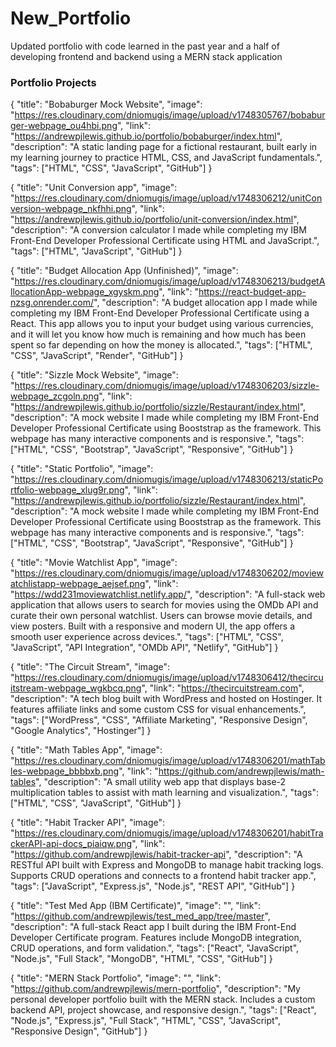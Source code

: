 # New_Portfolio
Updated portfolio with code learned in the past year and a half of developing frontend and backend using a MERN stack application

### Portfolio Projects

{
  "title": "Bobaburger Mock Website",
  "image": "https://res.cloudinary.com/dniomugis/image/upload/v1748305767/bobaburger-webpage_ou4hbi.png",
  "link": "https://andrewpjlewis.github.io/portfolio/bobaburger/index.html",
  "description": "A static landing page for a fictional restaurant, built early in my learning journey to practice HTML, CSS, and JavaScript fundamentals.",
  "tags": ["HTML", "CSS", "JavaScript", "GitHub"]
}

{
  "title": "Unit Conversion app",
  "image": "https://res.cloudinary.com/dniomugis/image/upload/v1748306212/unitConversion-webpage_nkfhhi.png",
  "link": "https://andrewpjlewis.github.io/portfolio/unit-conversion/index.html",
  "description": "A conversion calculator I made while completing my IBM Front-End Developer Professional Certificate using HTML and JavaScript.",
  "tags": ["HTML", "JavaScript", "GitHub"]
}

{
  "title": "Budget Allocation App (Unfinished)",
  "image": "https://res.cloudinary.com/dniomugis/image/upload/v1748306213/budgetAllocationApp-webpage_xgyskm.png",
  "link": "https://react-budget-app-nzsg.onrender.com/",
  "description": "A budget allocation app I made while completing my IBM Front-End Developer Professional Certificate using a React. This app allows you to input your budget using various currencies, and it will let you know how much is remaining and how much has been spent so far depending on how the money is allocated.",
  "tags": ["HTML", "CSS", "JavaScript", "Render", "GitHub"]
}

{
  "title": "Sizzle Mock Website",
  "image": "https://res.cloudinary.com/dniomugis/image/upload/v1748306203/sizzle-webpage_zcgoln.png",
  "link": "https://andrewpjlewis.github.io/portfolio/sizzle/Restaurant/index.html",
  "description": "A mock website I made while completing my IBM Front-End Developer Professional Certificate using Booststrap as the framework. This webpage has many interactive components and is responsive.",
  "tags": ["HTML", "CSS", "Bootstrap", "JavaScript", "Responsive", "GitHub"]
}

{
  "title": "Static Portfolio",
  "image": "https://res.cloudinary.com/dniomugis/image/upload/v1748306213/staticPortfolio-webpage_xlug9r.png",
  "link": "https://andrewpjlewis.github.io/portfolio/sizzle/Restaurant/index.html",
  "description": "A mock website I made while completing my IBM Front-End Developer Professional Certificate using Booststrap as the framework. This webpage has many interactive components and is responsive.",
  "tags": ["HTML", "CSS", "Bootstrap", "JavaScript", "Responsive", "GitHub"]
}

{
  "title": "Movie Watchlist App",
  "image": "https://res.cloudinary.com/dniomugis/image/upload/v1748306202/moviewatchlistapp-webpage_aejsef.png",
  "link": "https://wdd231moviewatchlist.netlify.app/",
  "description": "A full-stack web application that allows users to search for movies using the OMDb API and curate their own personal watchlist. Users can browse movie details, and view posters. Built with a responsive and modern UI, the app offers a smooth user experience across devices.",
  "tags": ["HTML", "CSS", "JavaScript", "API Integration", "OMDb API", "Netlify", "GitHub"]
}

{
  "title": "The Circuit Stream",
  "image": "https://res.cloudinary.com/dniomugis/image/upload/v1748306412/thecircuitstream-webpage_wgkbcq.png",
  "link": "https://thecircuitstream.com",
  "description": "A tech blog built with WordPress and hosted on Hostinger. It features affiliate links and some custom CSS for visual enhancements.",
  "tags": ["WordPress", "CSS", "Affiliate Marketing", "Responsive Design", "Google Analytics", "Hostinger"]
}

{
  "title": "Math Tables App",
  "image": "https://res.cloudinary.com/dniomugis/image/upload/v1748306201/mathTables-webpage_bbbbxb.png",
  "link": "https://github.com/andrewpjlewis/math-tables",
  "description": "A small utility web app that displays base-2 multiplication tables to assist with math learning and visualization.",
  "tags": ["HTML", "CSS", "JavaScript", "GitHub"]
}

{
  "title": "Habit Tracker API",
  "image": "https://res.cloudinary.com/dniomugis/image/upload/v1748306201/habitTrackerAPI-api-docs_piaiqw.png",
  "link": "https://github.com/andrewpjlewis/habit-tracker-api",
  "description": "A RESTful API built with Express and MongoDB to manage habit tracking logs. Supports CRUD operations and connects to a frontend habit tracker app.",
  "tags": ["JavaScript", "Express.js", "Node.js", "REST API", "GitHub"]
}

{
  "title": "Test Med App (IBM Certificate)",
  "image": "",
  "link": "https://github.com/andrewpjlewis/test_med_app/tree/master",
  "description": "A full-stack React app I built during the IBM Front-End Developer Certificate program. Features include MongoDB integration, CRUD operations, and form validation.",
  "tags": ["React", "JavaScript", "Node.js", "Full Stack", "MongoDB", "HTML", "CSS", "GitHub"]
}

{
  "title": "MERN Stack Portfolio",
  "image": "",
  "link": "https://github.com/andrewpjlewis/mern-portfolio",
  "description": "My personal developer portfolio built with the MERN stack. Includes a custom backend API, project showcase, and responsive design.",
  "tags": ["React", "Node.js", "Express.js", "Full Stack", "HTML", "CSS", "JavaScript", "Responsive Design", "GitHub"]
}

